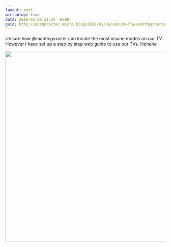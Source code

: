 ```yaml
---
layout: post
microblog: true
date: 2018-01-26 21:24 -0000
guid: http://adamprocter.micro.blog/2018/01/26/unsure-how-manthyprocter.html
---
```

Unsure how @manthyprocter can locate the most insane modes on our TV. However I have set up a step by step web guide to use our TVs. Hehehe

<img src="http://discursive.adamprocter.co.uk/uploads/2018/23a4f40a36.jpg" width="600" height="600" />

